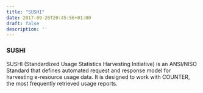 ```yaml
---
title: "SUSHI"
date: 2017-09-26T20:45:56+01:00
draft: false
description: ''
---
```


### SUSHI

SUSHI (Standardized Usage Statistics Harvesting Initiative) is an ANSI/NISO Standard that defines automated request and response model for harvesting e-resource usage data. It is designed to work with COUNTER, the most frequently retrieved usage reports.
